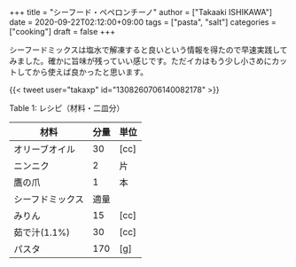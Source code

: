 +++
title = "シーフード・ペペロンチーノ"
author = ["Takaaki ISHIKAWA"]
date = 2020-09-22T02:12:00+09:00
tags = ["pasta", "salt"]
categories = ["cooking"]
draft = false
+++

シーフードミックスは塩水で解凍すると良いという情報を得たので早速実践してみました。確かに旨味が残っていい感じです。ただイカはもう少し小さめにカットしてから使えば良かったと思います。  

{{< tweet user="takaxp" id="1308260706140082178" >}}  

<div class="table-caption">
  <span class="table-number">Table 1</span>:
  レシピ（材料・二皿分）
</div>

| 材料      | 分量 | 単位 |
|---------|----|----|
| オリーブオイル | 30  | [cc] |
| ニンニク  | 2   | 片   |
| 鷹の爪    | 1   | 本   |
| シーフドミックス | 適量 |      |
| みりん    | 15  | [cc] |
| 茹で汁(1.1%) | 30  | [cc] |
| パスタ    | 170 | [g]  |